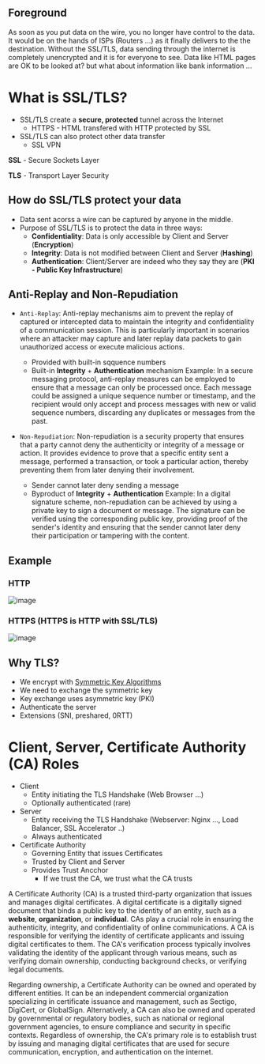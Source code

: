 ## Foreground

As soon as you put data on the wire, you no longer have control to the data. It would be on the hands of ISPs (Routers ...) as it finally delivers to the the destination. Without the SSL/TLS, data sending through the internet is completely unencrypted and it is for everyone to see. Data like HTML pages are OK to be looked at? but what about information like bank information ...

# What is SSL/TLS?
- SSL/TLS create a **secure, protected** tunnel across the Internet
  - HTTPS - HTML transfered with HTTP protected by SSL
- SSL/TLS can also protect other data transfer
  - SSL VPN

**SSL** - Secure Sockets Layer

**TLS** - Transport Layer Security

## How do SSL/TLS protect your data
- Data sent acorss a wire can be captured by anyone in the middle.
- Purpose of SSL/TLS is to protect the data in three ways:
  - **Confidentiality**: Data is only accessible by Client and Server (**Encryption**)
  - **Integrity**: Data is not modified between Client and Server (**Hashing**)
  - **Authentication**: Client/Server are indeed who they say they are (**PKI - Public Key Infrastructure**)

## Anti-Replay and Non-Repudiation
- `Anti-Replay`: Anti-replay mechanisms aim to prevent the replay of captured or intercepted data to maintain the integrity and confidentiality of a communication session. This is particularly important in scenarios where an attacker may capture and later replay data packets to gain unauthorized access or execute malicious actions.
  - Provided with built-in sqquence numbers
  - Built-in **Integrity** + **Authentication** mechanism
Example: In a secure messaging protocol, anti-replay measures can be employed to ensure that a message can only be processed once. Each message could be assigned a unique sequence number or timestamp, and the recipient would only accept and process messages with new or valid sequence numbers, discarding any duplicates or messages from the past.

- `Non-Repudiation`: Non-repudiation is a security property that ensures that a party cannot deny the authenticity or integrity of a message or action. It provides evidence to prove that a specific entity sent a message, performed a transaction, or took a particular action, thereby preventing them from later denying their involvement.
  - Sender cannot later deny sending a message
  - Byproduct of **Integrity** + **Authentication**
Example: In a digital signature scheme, non-repudiation can be achieved by using a private key to sign a document or message. The signature can be verified using the corresponding public key, providing proof of the sender's identity and ensuring that the sender cannot later deny their participation or tampering with the content.

## Example
### HTTP
![image](https://github.com/boushphong/Practical-Networking/assets/59940078/3a33ff16-1328-47e6-b8ca-1338cf7e6d50)

### HTTPS (HTTPS is HTTP with SSL/TLS)
![image](https://github.com/boushphong/Practical-Networking/assets/59940078/0e623d6f-68d1-4383-b8dd-66ef3d4b5cb6)

## Why TLS?
- We encrypt with [Symmetric Key Algorithms](https://github.com/boushphong/Computer-Security/blob/master/Keys.md)
- We need to exchange the symmetric key
- Key exchange uses asymmetric key (PKI)
- Authenticate the server
- Extensions (SNI, preshared, 0RTT)


# Client, Server, Certificate Authority (CA) Roles
- Client
  - Entity initiating the TLS Handshake (Web Browser ...)
  - Optionally authenticated (rare)
- Server
  - Entity receiving the TLS Handshake (Webserver: Nginx ..., Load Balancer, SSL Accelerator ..)
  - Always authenticated
- Certificate Authority
  - Governing Entity that issues Certificates
  - Trusted by Client and Server
  - Provides Trust Ancchor
    - If we trust the CA, we trust what the CA trusts

A Certificate Authority (CA) is a trusted third-party organization that issues and manages digital certificates. A digital certificate is a digitally signed document that binds a public key to the identity of an entity, such as a **website**, **organization**, or **individual**. CAs play a crucial role in ensuring the authenticity, integrity, and confidentiality of online communications. A CA is responsible for verifying the identity of certificate applicants and issuing digital certificates to them. The CA's verification process typically involves validating the identity of the applicant through various means, such as verifying domain ownership, conducting background checks, or verifying legal documents.

Regarding ownership, a Certificate Authority can be owned and operated by different entities. It can be an independent commercial organization specializing in certificate issuance and management, such as Sectigo, DigiCert, or GlobalSign. Alternatively, a CA can also be owned and operated by governmental or regulatory bodies, such as national or regional government agencies, to ensure compliance and security in specific contexts. Regardless of ownership, the CA's primary role is to establish trust by issuing and managing digital certificates that are used for secure communication, encryption, and authentication on the internet.
